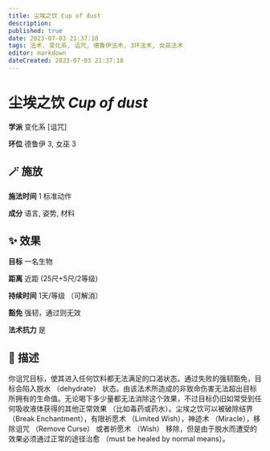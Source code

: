 ```yaml
---
title: 尘埃之饮 Cup of dust
description: 
published: true
date: 2023-07-03 21:37:18
tags: 法术, 变化系, 诅咒, 德鲁伊法术, 3环法术, 女巫法术
editor: markdown
dateCreated: 2023-07-03 21:37:18
---
```


# **尘埃之饮** *Cup of dust*

**学派** 变化系 \[诅咒\] 

**环位** 德鲁伊 3, 女巫 3

## 🪄 施放

**施法时间** 1 标准动作

**成分** 语言, 姿势, 材料

## ✨ 效果 

**目标** 一名生物 

**距离** 近距 (25尺+5尺/2等级)  

**持续时间** 1天/等级 （可解消） 

**豁免** 强韧，通过则无效

**法术抗力** 是

## 📖 描述

你诅咒目标，使其进入任何饮料都无法满足的口渴状态。通过失败的强韧豁免，目标会陷入脱水 （dehydrate） 状态。由该法术所造成的非致命伤害无法超出目标所拥有的生命值。无论喝下多少量都无法消除这个效果，不过目标仍旧如常受到任何吸收液体获得的其他正常效果 （比如毒药或药水）。尘埃之饮可以被破除结界 （Break Enchantment），有限祈愿术 （Limited Wish），神迹术 （Miracle），移除诅咒 （Remove Curse） 或者祈愿术 （Wish） 移除，但是由于脱水而遭受的效果必须通过正常的途径治愈 （must be healed by normal means）。
    